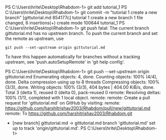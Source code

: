 PS C:\Users\hrite\Desktop\Rhabdom-1> git add tutorial_1
PS C:\Users\hrite\Desktop\Rhabdom-1> git commit -m "tutorial 1 create a new branch"
[gittutorial.md 854177c] tutorial 1 create a new branch
 1 file changed, 6 insertions(+)
 create mode 100644 tutorial_1
PS C:\Users\hrite\Desktop\Rhabdom-1> git push
fatal: The current branch gittutorial.md has no upstream branch.
To push the current branch and set the remote as upstream, use

    git push --set-upstream origin gittutorial.md

To have this happen automatically for branches without a tracking
upstream, see 'push.autoSetupRemote' in 'git help config'.

PS C:\Users\hrite\Desktop\Rhabdom-1> git push --set-upstream origin gittutorial.md
Enumerating objects: 4, done.
Counting objects: 100% (4/4), done.
Delta compression using up to 8 threads
Compressing objects: 100% (3/3), done.
Writing objects: 100% (3/3), 404 bytes | 404.00 KiB/s, done.
Total 3 (delta 1), reused 0 (delta 0), pack-reused 0
remote: Resolving deltas: 100% (1/1), completed with 1 local object.
remote: 
remote: Create a pull request for 'gittutorial.md' on GitHub by visiting:
remote:      https://github.com/harshitrishav2003/Rhabdom/pull/new/gittutorial.md
remote:
To https://github.com/harshitrishav2003/Rhabdom.git
 * [new branch]      gittutorial.md -> gittutorial.md
branch 'gittutorial.md' set up to track 'origin/gittutorial.md'.
PS C:\Users\hrite\Desktop\Rhabdom-1>